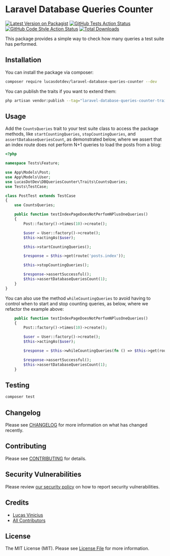 # Laravel Database Queries Counter

[![Latest Version on Packagist](https://img.shields.io/packagist/v/lucasdotdev/laravel-database-queries-counter.svg?style=flat-square)](https://packagist.org/packages/lucasdotdev/laravel-database-queries-counter)
[![GitHub Tests Action Status](https://img.shields.io/github/workflow/status/lucasdotdev/laravel-database-queries-counter/run-tests?label=tests)](https://github.com/lucasdotdev/laravel-database-queries-counter/actions?query=workflow%3Arun-tests+branch%3Amain)
[![GitHub Code Style Action Status](https://img.shields.io/github/workflow/status/lucasdotdev/laravel-database-queries-counter/Check%20&%20fix%20styling?label=code%20style)](https://github.com/lucasdotdev/laravel-database-queries-counter/actions?query=workflow%3A"Check+%26+fix+styling"+branch%3Amain)
[![Total Downloads](https://img.shields.io/packagist/dt/lucasdotdev/laravel-database-queries-counter.svg?style=flat-square)](https://packagist.org/packages/lucasdotdev/laravel-database-queries-counter)

This package provides a simple way to check how many queries a test suite has performed.

## Installation

You can install the package via composer:

```bash
composer require lucasdotdev/laravel-database-queries-counter --dev
```

You can publish the traits if you want to extend them:

```bash
php artisan vendor:publish --tag="laravel-database-queries-counter-traits"
```

## Usage

Add the `CountsQueries` trait to your test suite class to access the package methods, like `startCountingQueries`, `stopCountingQueries`, and `assertDatabaseQueriesCount`, as demonstrated below, where we assert that an index route does not perform N+1 queries to load the posts from a blog:

```php
<?php

namespace Tests\Feature;

use App\Models\Post;
use App\Models\User;
use LucasDotDev\DBQueriesCounter\Traits\CountsQueries;
use Tests\TestCase;

class PostTest extends TestCase
{
    use CountsQueries;

    public function testIndexPageDoesNotPerfomNPlusOneQueries()
    {
        Post::factory()->times(10)->create();

        $user = User::factory()->create();
        $this->actingAs($user);

        $this->startCountingQueries();

        $response = $this->get(route('posts.index'));

        $this->stopCountingQueries();

        $response->assertSuccessful();
        $this->assertDatabaseQueriesCount(1);
    }
}
```

You can also use the method `whileCountingQueries` to avoid having to control when to start and stop counting queries, as below, where we refactor the example above:

```php
    public function testIndexPageDoesNotPerfomNPlusOneQueries()
    {
        Post::factory()->times(10)->create();

        $user = User::factory()->create();
        $this->actingAs($user);

        $response = $this->whileCountingQueries(fn () => $this->get(route('posts.index')));

        $response->assertSuccessful();
        $this->assertDatabaseQueriesCount(1);
    }
```

## Testing

```bash
composer test
```

## Changelog

Please see [CHANGELOG](CHANGELOG.md) for more information on what has changed recently.

## Contributing

Please see [CONTRIBUTING](.github/CONTRIBUTING.md) for details.

## Security Vulnerabilities

Please review [our security policy](../../security/policy) on how to report security vulnerabilities.

## Credits

- [Lucas Vinicius](https://github.com/lucasdotdev)
- [All Contributors](../../contributors)

## License

The MIT License (MIT). Please see [License File](LICENSE.md) for more information.
